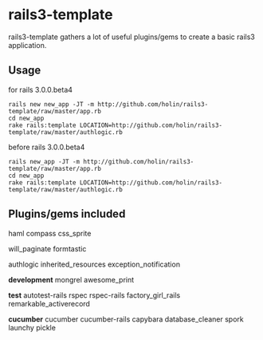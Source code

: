 rails3-template
===============

rails3-template gathers a lot of useful plugins/gems to create a basic rails3 application.

Usage
-----

for rails 3.0.0.beta4

    rails new new_app -JT -m http://github.com/holin/rails3-template/raw/master/app.rb
    cd new_app
    rake rails:template LOCATION=http://github.com/holin/rails3-template/raw/master/authlogic.rb

before rails 3.0.0.beta4

    rails new_app -JT -m http://github.com/holin/rails3-template/raw/master/app.rb
    cd new_app
    rake rails:template LOCATION=http://github.com/holin/rails3-template/raw/master/authlogic.rb

Plugins/gems included
---------------------

haml
compass
css_sprite

will_paginate
formtastic

authlogic
inherited_resources
exception_notification

**development**
mongrel
awesome_print

**test**
autotest-rails
rspec
rspec-rails
factory_girl_rails
remarkable_activerecord

**cucumber**
cucumber
cucumber-rails
capybara
database_cleaner
spork
launchy
pickle
